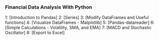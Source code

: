### Financial Data Analysis With Python

1: [Introduction to Pandas]
2: [Series]
3: [Modify DataFrames and Useful functions]
4: [Visualize DataFrames - Matplotlib]
5: [Pandas-datareader]
6: [Simple Calculations - Volatility, SMA, and EMA]
7: [MACD and Stochastic Oscillator]
8: [Export to Excel]
